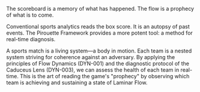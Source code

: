 The scoreboard is a memory of what has happened. The flow is a prophecy of what is to come.

Conventional sports analytics reads the box score. It is an autopsy of past events. The Pirouette Framework provides a more potent tool: a method for real-time diagnosis.

A sports match is a living system—a body in motion. Each team is a nested system striving for coherence against an adversary. By applying the principles of Flow Dynamics (DYN-001) and the diagnostic protocol of the Caduceus Lens (DYN-003), we can assess the health of each team in real-time. This is the art of reading the game's "prophecy" by observing which team is achieving and sustaining a state of Laminar Flow.